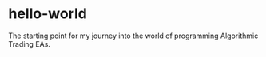 # hello-world
The starting point for my journey into the world of programming Algorithmic Trading EAs.
